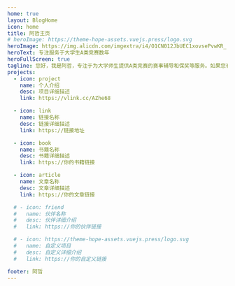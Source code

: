 ```yaml
---
home: true
layout: BlogHome
icon: home
title: 阿哲主页
# heroImage: https://theme-hope-assets.vuejs.press/logo.svg
heroImage: https://img.alicdn.com/imgextra/i4/O1CN012JbUEC1xovsePvwKR_!!6000000006491-2-tps-2560-2560.png
heroText: 专注服务于大学生A类竞赛数年
heroFullScreen: true
tagline: 您好，我是阿哲，专注于为大学师生提供A类竞赛的赛事辅导和保奖等服务。如果您有相关需求，欢迎与我联系。期待与您合作，共同实现目标！
projects:
  - icon: project
    name: 个人介绍
    desc: 项目详细描述
    link: https://vlink.cc/AZhe68

  - icon: link
    name: 链接名称
    desc: 链接详细描述
    link: https://链接地址

  - icon: book
    name: 书籍名称
    desc: 书籍详细描述
    link: https://你的书籍链接

  - icon: article
    name: 文章名称
    desc: 文章详细描述
    link: https://你的文章链接

  # - icon: friend
  #   name: 伙伴名称
  #   desc: 伙伴详细介绍
  #   link: https://你的伙伴链接

  # - icon: https://theme-hope-assets.vuejs.press/logo.svg
  #   name: 自定义项目
  #   desc: 自定义详细介绍
  #   link: https://你的自定义链接

footer: 阿哲
---
```

<!-- 
这是一个博客主页的案例。

要使用此布局，你应该在页面前端设置 `layout: BlogHome` 和 `home: true`。 -->

<!-- 相关配置文档请见 [博客主页](https://theme-hope.vuejs.press/zh/guide/blog/home.html)。 -->
